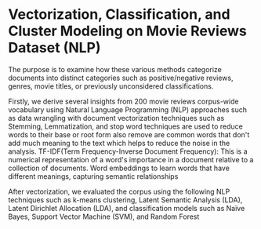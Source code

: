 # Vectorization, Classification, and Cluster Modeling on Movie Reviews Dataset (NLP)
The purpose is to examine how these various methods categorize documents into distinct categories such as positive/negative reviews, genres, movie titles, or previously unconsidered classifications.

Firstly, we derive several insights from 200 movie reviews corpus-wide vocabulary using Natural Language Programming (NLP) approaches such as data wrangling with document vectorization techniques such as Stemming, Lemmatization, and stop word techniques are used to reduce words to their base or root form also remove are common words that don't add much meaning to the text which helps to reduce the noise in the analysis. TF-IDF(Term Frequency-Inverse Document Frequency): This is a numerical representation of a word's importance in a document relative to a collection of documents. Word embeddings to learn words that have different meanings, capturing semantic relationships

After vectorization, we evaluated the corpus using the following NLP techniques such as k-means clustering, Latent Semantic Analysis (LDA), Latent Dirichlet Allocation (LDA), and classification models such as Naïve Bayes, Support Vector Machine (SVM), and Random Forest
